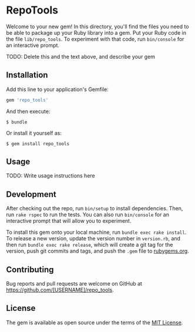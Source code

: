 # RepoTools

Welcome to your new gem! In this directory, you'll find the files you need to be able to package up your Ruby library into a gem. Put your Ruby code in the file `lib/repo_tools`. To experiment with that code, run `bin/console` for an interactive prompt.

TODO: Delete this and the text above, and describe your gem

## Installation

Add this line to your application's Gemfile:

```ruby
gem 'repo_tools'
```

And then execute:

    $ bundle

Or install it yourself as:

    $ gem install repo_tools

## Usage

TODO: Write usage instructions here

## Development

After checking out the repo, run `bin/setup` to install dependencies. Then, run `rake rspec` to run the tests. You can also run `bin/console` for an interactive prompt that will allow you to experiment.

To install this gem onto your local machine, run `bundle exec rake install`. To release a new version, update the version number in `version.rb`, and then run `bundle exec rake release`, which will create a git tag for the version, push git commits and tags, and push the `.gem` file to [rubygems.org](https://rubygems.org).

## Contributing

Bug reports and pull requests are welcome on GitHub at https://github.com/[USERNAME]/repo_tools.


## License

The gem is available as open source under the terms of the [MIT License](http://opensource.org/licenses/MIT).

